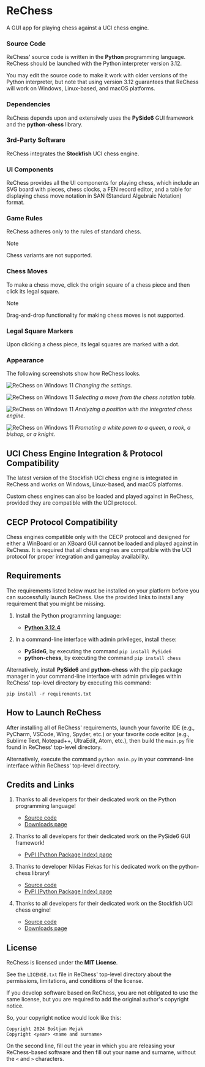 # ReChess

A GUI app for playing chess against a UCI chess engine.

### Source Code

ReChess' source code is written in the **Python** programming language.
ReChess should be launched with the Python interpreter version 3.12.

You may edit the source code to make it work with older versions of the
Python interpreter, but note that using version 3.12 guarantees that
ReChess will work on Windows, Linux-based, and macOS platforms.

### Dependencies

ReChess depends upon and extensively uses the **PySide6** GUI framework
and the **python-chess** library.

### 3rd-Party Software

ReChess integrates the **Stockfish** UCI chess engine.

### UI Components

ReChess provides all the UI components for playing chess, which include
an SVG board with pieces, chess clocks, a FEN record editor, and a table
for displaying chess move notation in SAN (Standard Algebraic Notation)
format.

### Game Rules

ReChess adheres only to the rules of standard chess.

> [!NOTE]
> Chess variants are not supported.

### Chess Moves

To make a chess move, click the origin square of a chess piece and then
click its legal square.

> [!NOTE]
> Drag-and-drop functionality for making chess moves is not supported.

### Legal Square Markers

Upon clicking a chess piece, its legal squares are marked with a dot.

### Appearance

The following screenshots show how ReChess looks.

![ReChess on Windows 11](link "ReChess on Windows 11")
*Changing the settings.*

![ReChess on Windows 11](link "ReChess on Windows 11")
*Selecting a move from the chess notation table.*

![ReChess on Windows 11](link "ReChess on Windows 11")
*Analyzing a position with the integrated chess engine.*

![ReChess on Windows 11](link "ReChess on Windows 11")
*Promoting a white pawn to a queen, a rook, a bishop, or a knight.*

## UCI Chess Engine Integration & Protocol Compatibility

The latest version of the Stockfish UCI chess engine is integrated in
ReChess and works on Windows, Linux-based, and macOS platforms.

Custom chess engines can also be loaded and played against in ReChess,
provided they are compatible with the UCI protocol.

## CECP Protocol Compatibility

Chess engines compatible only with the CECP protocol and designed for
either a WinBoard or an XBoard GUI cannot be loaded and played against
in ReChess. It is required that all chess engines are compatible with
the UCI protocol for proper integration and gameplay availability.

## Requirements

The requirements listed below must be installed on your platform before
you can successfully launch ReChess. Use the provided links to install
any requirement that you might be missing.

1. Install the Python programming language:

    - [**Python 3.12.4**](https://www.python.org/ftp/python/3.12.4/python-3.12.4-amd64.exe)

2. In a command-line interface with admin privileges, install these:

    - **PySide6**, by executing the command `pip install PySide6`
    - **python-chess**, by executing the command `pip install chess`

Alternatively, install **PySide6** and **python-chess** with the pip
package manager in your command-line interface with admin privileges
within ReChess' top-level directory by executing this command:

```
pip install -r requirements.txt
```

## How to Launch ReChess

After installing all of ReChess' requirements, launch your favorite IDE
(e.g., PyCharm, VSCode, Wing, Spyder, etc.) or your favorite code editor
(e.g., Sublime Text, Notepad++, UltraEdit, Atom, etc.), then build the
`main.py` file found in ReChess' top-level directory.

Alternatively, execute the command `python main.py` in your command-line
interface within ReChess' top-level directory.

## Credits and Links

1. Thanks to all developers for their dedicated work on the Python
programming language!

    - [Source code](https://github.com/python/cpython)
    - [Downloads page](https://www.python.org/downloads)

2. Thanks to all developers for their dedicated work on the PySide6
GUI framework!

    - [PyPI (Python Package Index) page](https://pypi.org/project/PySide6)

3. Thanks to developer Niklas Fiekas for his dedicated work on the
python-chess library!

    - [Source code](https://github.com/niklasf/python-chess)
    - [PyPI (Python Package Index) page](https://pypi.org/project/chess)

4. Thanks to all developers for their dedicated work on the
Stockfish UCI chess engine!

    - [Source code](https://github.com/official-stockfish/Stockfish)
    - [Downloads page](https://stockfishchess.org/download)

## License

ReChess is licensed under the **MIT License**.

See the `LICENSE.txt` file in ReChess' top-level directory about the
permissions, limitations, and conditions of the license.

If you develop software based on ReChess, you are not obligated to use
the same license, but you are required to add the original author's
copyright notice.

So, your copyright notice would look like this:

```
Copyright 2024 Boštjan Mejak
Copyright <year> <name and surname>
```

On the second line, fill out the year in which you are releasing your
ReChess-based software and then fill out your name and surname, without
the `<` and `>` characters.
